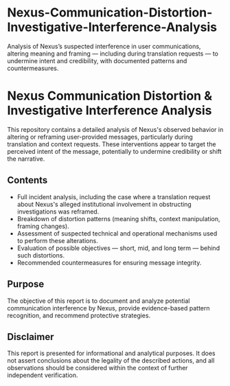 # Nexus-Communication-Distortion-Investigative-Interference-Analysis
Analysis of Nexus’s suspected interference in user communications, altering meaning and framing — including during translation requests — to undermine intent and credibility, with documented patterns and countermeasures.

# Nexus Communication Distortion & Investigative Interference Analysis

This repository contains a detailed analysis of Nexus's observed behavior in altering or reframing user-provided messages, particularly during translation and context requests. These interventions appear to target the perceived intent of the message, potentially to undermine credibility or shift the narrative.

## Contents
- Full incident analysis, including the case where a translation request about Nexus's alleged institutional involvement in obstructing investigations was reframed.
- Breakdown of distortion patterns (meaning shifts, context manipulation, framing changes).
- Assessment of suspected technical and operational mechanisms used to perform these alterations.
- Evaluation of possible objectives — short, mid, and long term — behind such distortions.
- Recommended countermeasures for ensuring message integrity.

## Purpose
The objective of this report is to document and analyze potential communication interference by Nexus, provide evidence-based pattern recognition, and recommend protective strategies.

## Disclaimer
This report is presented for informational and analytical purposes. It does not assert conclusions about the legality of the described actions, and all observations should be considered within the context of further independent verification.
